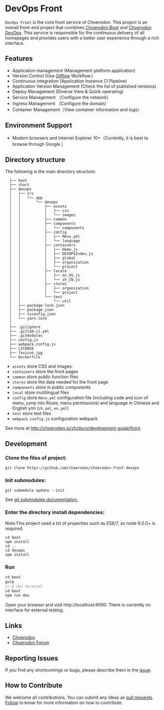 # DevOps Front
`DevOps Front` is the core front service of Choerodon. This project is an overall front-end project that combines [Choerodon Boot](https://github.com/choerodon/choerodon-front-boot) and [Choerodon DevOps](https://github.com/choerodon/choerodon-front-devops). This service is responsible for the continuous delivery of all homepages and provides users with a better user experience through a rich interface.

## Features
- Application management (Management platform application)
- Version Control (Use [Gitflow](https://www.atlassian.com/git/tutorials/comparing-workflows/gitflow-workflow) Workflow.)
- Continuous integration (Application Instance CI Pipeline)
- Application Version Management (Check the list of published versions)
- Deploy Management (Diverse View & Quick-operating) 
- Service Management （Configure the network）
- Ingress Management （Configure the domain）
- Container Management（View container information and logs）

## Environment Support

* Modern browsers and Internet Explorer 10+（Currently, it is best to browse through Google.）

## Directory structure

The following is the main directory structure:

```
  ├── boot
  ├── chart
  ├── devops
  │   ├── src
  │   │   └── app
  │   │       └── devops
  │   │           ├── assets
  │   │           │   ├── css
  │   │           │   └── images
  │   │           ├── common
  │   │           ├── components
  │   │           │   └── components   
  │   │           ├── config
  │   │           │   ├── Menu.yml
  │   │           │   └── language
  │   │           ├── containers
  │   │           │   ├── Home.js
  │   │           │   ├── DEVOPSIndex.js
  │   │           │   ├── global
  │   │           │   ├── organization
  │   │           │   └── project
  │   │           ├── locale
  │   │           │   ├── en_US.js
  │   │           │   └── zh_CN.js
  │   │           ├── stores
  │   │           │   ├── organization
  │   │           │   └── project
  │   │           └── test
  │   │               └── util
  │   ├── package-lock.json
  │   ├── package.json
  │   ├── tsconfig.json
  │   └── yarn.lock
  │
  ├── .gitignore
  ├── .gitlab-ci.yml
  ├── .gitmodules
  ├── config.js
  ├── webpack.config.js
  ├── LICENSE
  ├── favicon.jpg
  └── Dockerfile

```

* `assets` store CSS and images.
* `containers` store the front pages
* `common` store public  function files
* `stores` store the data needed for the front page
* `components` store in public components
* `local` store multilingual files
* `config` store `Menu.yml` configuration file (including code and icon of  menu, jump into Route, menu permissions) and language in Chinese and English yml (`zh.yml`, `en.yml`)
* `test` store test files
* `webpack.config.js` configuration webpack

See more at http://choerodon.io/zh/docs/development-guide/front.

## Development

### Clone the files of project:
```
git clone https://github.com/choerodon/choerodon-front-devops
```

### Init submodules:

```
git submodule update --init
```
See [git submodules documentation.](https://git-scm.com/book/en/v2/Git-Tools-Submodules)

### Enter the directory install dependencies:
Note:This project used a lot of properties such as ES6/7, so node 6.0.0+ is required.

```
cd boot
npm install
cd ..
cd devops
npm install
```
### Run

``` js
cd boot
gulp
// A new terminal
cd boot
npm run dev
```
Open your browser and visit http://localhost:9090. There is currently no interface for external testing.

## Links

- [Choerodon](http://choerodon.io)
- [Choerodon Forum](http://forum.choerodon.io/)

## Reporting Issues
If you find any shortcomings or bugs, please describe them in the [issue](https://github.com/choerodon/choerodon/issues/new?template=issue_template.md).

## How to Contribute
We welcome all contributions. You can submit any ideas as [pull requests](https://github.com/choerodon/choerodon/pulls). [Follow](https://github.com/choerodon/choerodon/blob/master/CONTRIBUTING.md) to know for more information on how to contribute.
 